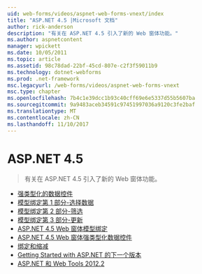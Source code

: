 ```yaml
---
uid: web-forms/videos/aspnet-web-forms-vnext/index
title: "ASP.NET 4.5 |Microsoft 文档"
author: rick-anderson
description: "有关在 ASP.NET 4.5 引入了新的 Web 窗体功能。"
ms.author: aspnetcontent
manager: wpickett
ms.date: 10/05/2011
ms.topic: article
ms.assetid: 98c78dad-22bf-45cd-807e-c2f3f59011b9
ms.technology: dotnet-webforms
ms.prod: .net-framework
msc.legacyurl: /web-forms/videos/aspnet-web-forms-vnext
msc.type: chapter
ms.openlocfilehash: 7b4c1e39dcc1b93c40cff69e6e5337d55b5607ba
ms.sourcegitcommit: 9a9483aceb34591c97451997036a9120c3fe2baf
ms.translationtype: MT
ms.contentlocale: zh-CN
ms.lasthandoff: 11/10/2017
---
```

<a name="aspnet-45"></a>ASP.NET 4.5
====================
> 有关在 ASP.NET 4.5 引入了新的 Web 窗体功能。


- [强类型化的数据控件](aspnet-vnext-videos-strongly-typed-data-controls.md)
- [模型绑定第 1 部分-选择数据](aspnet-vnext-videos-model-binding-part-1-selecting-data.md)
- [模型绑定第 2 部分-筛选](aspnet-vnext-videos-model-binding-part-2-filtering.md)
- [模型绑定第 3 部分-更新](aspnet-vnext-videos-model-binding-part-3-updating.md)
- [ASP.NET 4.5 Web 窗体模型绑定](aspnet-45-web-forms-model-binding.md)
- [ASP.NET 4.5 Web 窗体强类型化数据控件](aspnet-45-web-forms-strong-typed-data-controls.md)
- [绑定和缩减](aspnet-vnext-videos-bundling-and-minification.md)
- [Getting Started with ASP.NET 的下一个版本](getting-started-with-the-next-version-of-aspnet.md)
- [ASP.NET 和 Web Tools 2012.2](aspnet-and-web-tools-20122.md)
